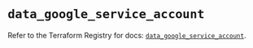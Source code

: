 # `data_google_service_account`

Refer to the Terraform Registry for docs: [`data_google_service_account`](https://registry.terraform.io/providers/hashicorp/google/6.11.2/docs/data-sources/service_account).
